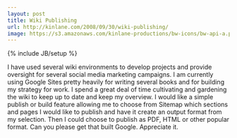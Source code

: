 ```yaml
---
layout: post
title: Wiki Publishing
url: http://kinlane.com/2008/09/30/wiki-publishing/
image: https://s3.amazonaws.com/kinlane-productions/bw-icons/bw-api-a.png
---
```

{% include JB/setup %}
I have used several wiki environments to develop projects and provide oversight for several social media marketing campaigns.
I am currently using Google Sites pretty heavily for writing several books and for building my strategy for work. I spend a great deal of time cultivating and gardening the wiki to keep up to date and keep my overview.
I would like a simple publish or build feature allowing me to choose from Sitemap which sections and pages I would like to publish and have it create an output format from my selection.
Then I could choose to publish as PDF, HTML or other popular format. Can you please get that built Google. Appreciate it.